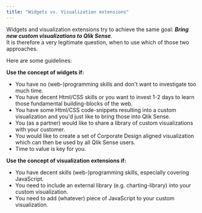 ```yaml
---
title: "Widgets vs. Visualization extensions"
---
```


Widgets and visualization extensions try to achieve the same goal: **_Bring new custom visualizations to Qlik Sense_**.  
It is therefore a very legitimate question, when to use which of those two approaches.

Here are some guidelines:

**Use the concept of widgets if:**

- You have no (web-)programming skills and don't want to investigate too much time.
- You have decent Html/CSS skills or you want to invest 1-2 days to learn those fundamental building-blocks of the web.
- You have some Html/CSS code-snippets resulting into a custom visualization and you'd just like to bring those into Qlik Sense.
- You (as a partner) would like to share a library of custom visualizations with your customer.
- You would like to create a set of Corporate Design aligned visualization which can then be used by all Qlik Sense users.
- Time to value is key for you.

**Use the concept of visualization extensions if:**

- You have decent skills (web-)programming skills, especially covering JavaScript.
- You need to include an external library (e.g. charting-library) into your custom visualization.
- You need to add (whatever) piece of JavaScript to your custom visualization.
